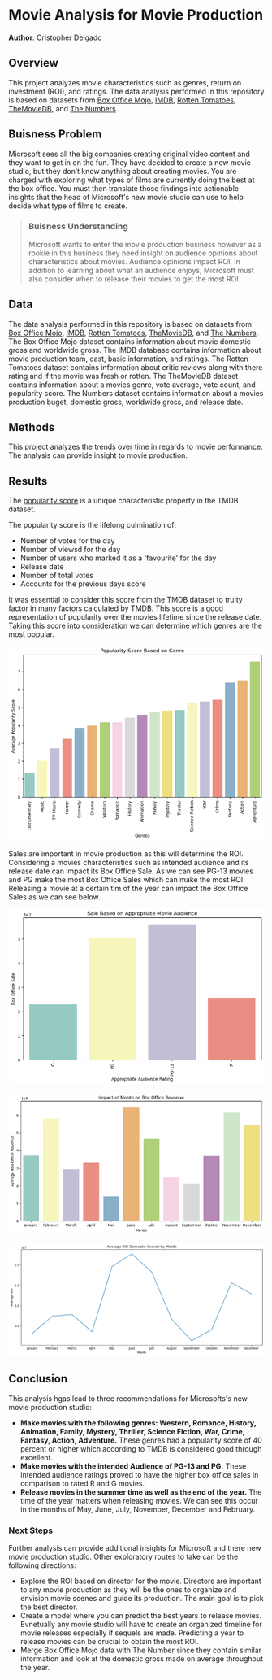# Movie Analysis for Movie Production
**Author**: Cristopher Delgado 

## Overview 
This project analyzes movie characteristics such as genres, return on investment (ROI), and ratings. The data analysis performed in this repository is based on datasets from [Box Office Mojo](https://www.boxofficemojo.com/), [IMDB](https://www.imdb.com/), [Rotten Tomatoes](https://www.rottentomatoes.com/), [TheMovieDB](https://www.themoviedb.org/), and [The Numbers](https://www.the-numbers.com/).  
## Buisness Problem
Microsoft sees all the big companies creating original video content and they want to get in on the fun. They have decided to create a new movie studio, but they don’t know anything about creating movies. You are charged with exploring what types of films are currently doing the best at the box office. You must then translate those findings into actionable insights that the head of Microsoft's new movie studio can use to help decide what type of films to create.
> ### Buisness Understanding 
> Microsoft wants to enter the movie production business however as a rookie in this business they need insight on audience opinions about characteristics about movies. Audience opinions impact ROI. In addition to learning about what an audience enjoys, Microsoft must also consider when to release their movies to get the most ROI. 
## Data
The data analysis performed in this repository is based on datasets from [Box Office Mojo](https://www.boxofficemojo.com/), [IMDB](https://www.imdb.com/), [Rotten Tomatoes](https://www.rottentomatoes.com/), [TheMovieDB](https://www.themoviedb.org/), and [The Numbers](https://www.the-numbers.com/). The Box Office Mojo dataset contains information about movie domestic gross and worldwide gross. The IMDB database contains information about movie production team, cast, basic information, and ratings. The Rotten Tomatoes dataset contains information about critic reviews along with there rating and if the movie was fresh or rotten. The TheMovieDB dataset contains information about a movies genre, vote average, vote count, and popularity score. The Numbers dataset contains information about a movies production buget, domestic gross, worldwide gross, and release date. 
## Methods
This project analyzes the trends over time in regards to movie performance. The analysis can provide insight to movie production.
## Results 
The [popularity score](https://developer.themoviedb.org/docs/popularity-and-trending) is a unique characteristic property in the TMDB dataset. 

The popularity score is the lifelong culmination of: 
- Number of votes for the day 
- Number of viewsd for the day
- Number of users who marked it as a 'favourite' for the day 
- Release date
- Number of total votes 
- Accounts for the previous days score

It was essential to consider this score from the TMDB dataset to trulty factor in many factors calculated by TMDB. This score is a good representation of popularity over the movies lifetime since the release date. Taking this score into consideration we can determine which genres are the most popular. 

![Popularity Score Based on Genre](images/image.png)

Sales are important in movie production as this will determine the ROI. Considering a movies characteristics such as intended audience and its release date can impact its Box Office Sale. As we can see PG-13 movies and PG make the most Box Office Sales which can make the most ROI. Releasing a movie at a certain tim of the year can impact the Box Office Sales as we can see below. 

![Sale Based on Approrate Movie Audience](images/image-1.png)

![Sale Basesd on Month](images/Sales_Based_on_Month.png)

![ROI Domestic by Month](images/ROI_Domestic.png)

## Conclusion
This analysis hgas lead to three recommendations for Microsofts's new movie production studio:

- **Make movies with the following genres: Western, Romance, History, Animation, Family, Mystery, Thriller, Science Fiction, War, Crime, Fantasy, Action, Adventure.** These genres had a popularity score of 40 percent or higher which according to TMDB is considered good through excellent. 
- **Make movies with the intended Audience of PG-13 and PG.** These intended audience ratings proved to have the higher box office sales in comparison to rated R and G movies. 
- **Release movies in the summer time as well as the end of the year.** The time of the year matters when releasing movies. We can see this occur in the months of May, June, July, November, December and February. 

### Next Steps
Further analysis can provide additional insights for Microsoft and there new movie production studio. Other exploratory routes to take can be the following directions: 
- Explore the ROI based on director for the movie. Directors are important to any movie production as they will be the ones to organize and envision movie scenes and guide its production. The main goal is to pick the best director. 
- Create a model where you can predict the best years to release movies. Evnetually any movie studio will have to create an organized timeline for movie releases especially if sequels are made. Predicting a year to release movies can be crucial to obtain the most ROI.
- Merge Box Office Mojo data with The Number since they contain similar information and look at the domestic gross made on average throughout the year. 